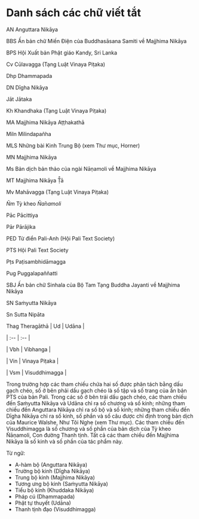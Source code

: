 # Danh sách các chữ viết tắt

AN Anguttara Nikāya

BBS Ấn bản chữ Miến Điện của Buddhasāsana Samiti về Majjhima Nikāya

BPS Hội Xuất bản Phật giáo Kandy, Sri Lanka

Cv Cūlavagga (Tạng Luật Vinaya Piṭaka)

Dhp Dhammapada

DN Dīgha Nikāya

Jāt Jātaka

Kh Khandhaka (Tạng Luật Vinaya Piṭaka)

MA Majjhima Nikāya Aṭṭhakathā

Miln Milindapañha

MLS Những bài Kinh Trung Bộ (xem Thư mục, Horner)

MN Majjhima Nikāya

Ms Bản dịch bản thảo của ngài Nāṇamoli về Majjhima Nikāya

MT Majjhima Nikāya Ṭ̄̄ā

Mv Mahāvagga (Tạng Luật Vinaya Piṭaka)

$\bar{N}m$ Tỳ kheo $\bar{N} a ̄ n a m o l i$

Pāc Pācittiya

Pār Pārājika

PED Từ điển Pali-Anh (Hội Pali Text Society)

PTS Hội Pali Text Society

Pṭs Paṭisambhidāmagga

Pug Puggalapaññatti

SBJ Ấn bản chữ Sinhala của Bộ Tam Tạng Buddha Jayanti về Majjhima Nikāya

SN Saṁyutta Nikāya

Sn Sutta Nipāta

Thag Theragāthā
| Ud | Udāna |

| :-- | :-- |

| Vbh | Vibhanga |

| Vin | Vinaya Piṭaka |

| Vsm | Visuddhimagga |

Trong trường hợp các tham chiếu chứa hai số được phân tách bằng dấu gạch chéo, số ở bên phải dấu gạch chéo là số tập và số trang của ấn bản PTS của bản Pali. Trong các số ở bên trái dấu gạch chéo, các tham chiếu đến Saṁyutta Nikāya và Udāna chỉ ra số chương và số kinh; những tham chiếu đến Anguttara Nikāya chỉ ra số bộ và số kinh; những tham chiếu đến Dīgha Nikāya chỉ ra số kinh, số phần và số câu được chỉ định trong bản dịch của Maurice Walshe, Như Tôi Nghe (xem Thư mục). Các tham chiếu đến Visuddhimagga là số chương và số phần của bản dịch của Tỳ kheo Ñāṇamoli, Con đường Thanh tịnh. Tất cả các tham chiếu đến Majjhima Nikāya là số kinh và số phần của tác phẩm này.

Từ ngữ:
- A-hàm bộ (Anguttara Nikāya)
- Trường bộ kinh (Dīgha Nikāya)
- Trung bộ kinh (Majjhima Nikāya)
- Tương ưng bộ kinh (Saṁyutta Nikāya)
- Tiểu bộ kinh (Khuddaka Nikāya)
- Pháp cú (Dhammapada)
- Phật tự thuyết (Udāna)
- Thanh tịnh đạo (Visuddhimagga)
